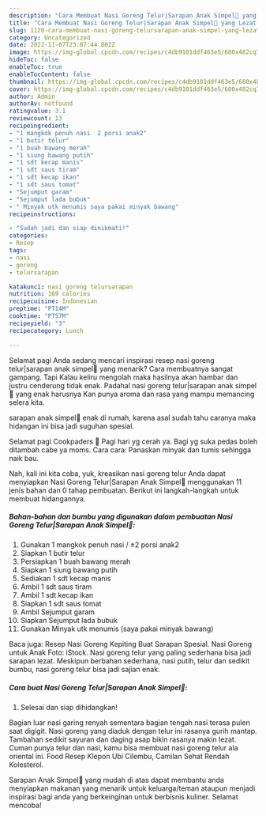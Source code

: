 ```yaml
---
description: "Cara Membuat Nasi Goreng Telur|Sarapan Anak Simpel👶 yang Lezat Sekali, Buat Buka Puasa Bikin Ngiler"
title: "Cara Membuat Nasi Goreng Telur|Sarapan Anak Simpel👶 yang Lezat Sekali, Buat Buka Puasa Bikin Ngiler"
slug: 1120-cara-membuat-nasi-goreng-telursarapan-anak-simpel-yang-lezat-sekali-buat-buka-puasa-bikin-ngiler
category: Uncategorized
date: 2022-11-07T23:07:44.802Z
image: https://img-global.cpcdn.com/recipes/c4db9101ddf463e5/680x482cq70/nasi-goreng-telursarapan-anak-simpel-foto-resep-utama.jpg
hideToc: false
enableToc: true
enableTocContent: false
thumbnail: https://img-global.cpcdn.com/recipes/c4db9101ddf463e5/680x482cq70/nasi-goreng-telursarapan-anak-simpel-foto-resep-utama.jpg
cover: https://img-global.cpcdn.com/recipes/c4db9101ddf463e5/680x482cq70/nasi-goreng-telursarapan-anak-simpel-foto-resep-utama.jpg
author: Admin
authorAv: notfound
ratingvalue: 3.1
reviewcount: 13
recipeingredient:
- "1 mangkok penuh nasi  2 porsi anak2"
- "1 butir telur"
- "1 buah bawang merah"
- "1 siung bawang putih"
- "1 sdt kecap manis"
- "1 sdt saus tiram"
- "1 sdt kecap ikan"
- "1 sdt saus tomat"
- "Sejumput garam"
- "Sejumput lada bubuk"
- " Minyak utk menumis saya pakai minyak bawang"
recipeinstructions:

- "Sudah jadi dan siap dinikmati!"
categories:
- Resep
tags:
- nasi
- goreng
- telursarapan

katakunci: nasi goreng telursarapan 
nutrition: 169 calories
recipecuisine: Indonesian
preptime: "PT14M"
cooktime: "PT57M"
recipeyield: "3"
recipecategory: Lunch

---
```



Selamat pagi Anda sedang mencari inspirasi resep nasi goreng telur|sarapan anak simpel👶 yang menarik? Cara membuatnya sangat gampang. Tapi Kalau keliru mengolah maka hasilnya akan hambar dan justru cenderung tidak enak. Padahal nasi goreng telur|sarapan anak simpel👶 yang enak harusnya Kan punya aroma dan rasa yang mampu memancing selera kita.

sarapan anak simpel👶 enak di rumah, karena asal sudah tahu caranya maka hidangan ini bisa jadi suguhan spesial.

Selamat pagi Cookpaders 🥰 Pagi hari yg cerah ya. Bagi yg suka pedas boleh ditambah cabe ya moms. Cara cara: Panaskan minyak dan tumis sehingga naik bau.


Nah, kali ini kita coba, yuk, kreasikan nasi goreng telur Anda dapat menyiapkan Nasi Goreng Telur|Sarapan Anak Simpel👶 menggunakan 11 jenis bahan dan 0 tahap pembuatan. Berikut ini langkah-langkah untuk membuat hidangannya.

<!--inarticleads1-->

##### Bahan-bahan dan bumbu yang digunakan dalam pembuatan Nasi Goreng Telur|Sarapan Anak Simpel👶:

1. Gunakan 1 mangkok penuh nasi / ±2 porsi anak2
1. Siapkan 1 butir telur
1. Persiapkan 1 buah bawang merah
1. Siapkan 1 siung bawang putih
1. Sediakan 1 sdt kecap manis
1. Ambil 1 sdt saus tiram
1. Ambil 1 sdt kecap ikan
1. Siapkan 1 sdt saus tomat
1. Ambil Sejumput garam
1. Siapkan Sejumput lada bubuk
1. Gunakan  Minyak utk menumis (saya pakai minyak bawang)


Baca juga: Resep Nasi Goreng Kepiting Buat Sarapan Spesial. Nasi Goreng untuk Anak Foto: iStock. Nasi goreng telur yang paling sederhana bisa jadi sarapan lezat. Meskipun berbahan sederhana, nasi putih, telur dan sedikit bumbu, nasi goreng telur bisa jadi sajian enak. 

<!--inarticleads2-->

##### Cara buat Nasi Goreng Telur|Sarapan Anak Simpel👶:


1. Selesai dan siap dihidangkan!

Bagian luar nasi garing renyah sementara bagian tengah nasi terasa pulen saat digigit. Nasi goreng yang diaduk dengan telur ini rasanya gurih mantap. Tambahan sedikit sayuran dan daging asap bikin rasanya makin lezat. Cuman punya telur dan nasi, kamu bisa membuat nasi goreng telur ala oriental ini. Food Resep Klepon Ubi Cilembu, Camilan Sehat Rendah Kolesterol. 

Sarapan Anak Simpel👶 yang mudah di atas dapat membantu anda menyiapkan makanan yang menarik untuk keluarga/teman ataupun menjadi inspirasi bagi anda yang berkeinginan untuk berbisnis kuliner. Selamat mencoba!
